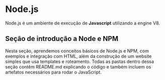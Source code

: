 # Node.js

Node.js é um ambiente de execução de __Javascript__ utilizando a engine V8.

## Seção de introdução a Node e NPM

Nesta seção, aprendemos conceitos básicos de Node.js e NPM, com exemplos e integração com HTML, além da construção de um website simples que usa templates e roteamento. Todas as pastas dentro dessa seção contêm README.md explicando o código e também incluem os artefatos necessários para rodar o JavaScript.